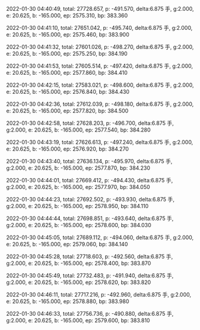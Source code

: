 2022-01-30 04:40:49, total: 27728.657, p: -491.570, delta:6.875 手, g:2.000, e: 20.625, b: -165.000, ep: 2575.310, bp: 383.360

2022-01-30 04:41:10, total: 27651.042, p: -495.740, delta:6.875 手, g:2.000, e: 20.625, b: -165.000, ep: 2575.460, bp: 383.900

2022-01-30 04:41:32, total: 27601.026, p: -498.270, delta:6.875 手, g:2.000, e: 20.625, b: -165.000, ep: 2575.250, bp: 384.190

2022-01-30 04:41:53, total: 27605.514, p: -497.420, delta:6.875 手, g:2.000, e: 20.625, b: -165.000, ep: 2577.860, bp: 384.410

2022-01-30 04:42:15, total: 27583.021, p: -498.600, delta:6.875 手, g:2.000, e: 20.625, b: -165.000, ep: 2576.840, bp: 384.430

2022-01-30 04:42:36, total: 27612.039, p: -498.180, delta:6.875 手, g:2.000, e: 20.625, b: -165.000, ep: 2577.820, bp: 384.500

2022-01-30 04:42:58, total: 27628.203, p: -496.700, delta:6.875 手, g:2.000, e: 20.625, b: -165.000, ep: 2577.540, bp: 384.280

2022-01-30 04:43:19, total: 27626.613, p: -497.240, delta:6.875 手, g:2.000, e: 20.625, b: -165.000, ep: 2576.920, bp: 384.270

2022-01-30 04:43:40, total: 27636.134, p: -495.970, delta:6.875 手, g:2.000, e: 20.625, b: -165.000, ep: 2577.870, bp: 384.230

2022-01-30 04:44:01, total: 27669.412, p: -494.430, delta:6.875 手, g:2.000, e: 20.625, b: -165.000, ep: 2577.970, bp: 384.050

2022-01-30 04:44:23, total: 27692.502, p: -493.930, delta:6.875 手, g:2.000, e: 20.625, b: -165.000, ep: 2578.950, bp: 384.110

2022-01-30 04:44:44, total: 27698.851, p: -493.640, delta:6.875 手, g:2.000, e: 20.625, b: -165.000, ep: 2578.600, bp: 384.030

2022-01-30 04:45:05, total: 27689.112, p: -494.060, delta:6.875 手, g:2.000, e: 20.625, b: -165.000, ep: 2579.060, bp: 384.140

2022-01-30 04:45:28, total: 27718.603, p: -492.560, delta:6.875 手, g:2.000, e: 20.625, b: -165.000, ep: 2578.400, bp: 383.870

2022-01-30 04:45:49, total: 27732.483, p: -491.940, delta:6.875 手, g:2.000, e: 20.625, b: -165.000, ep: 2578.620, bp: 383.820

2022-01-30 04:46:11, total: 27717.216, p: -492.960, delta:6.875 手, g:2.000, e: 20.625, b: -165.000, ep: 2578.880, bp: 383.980

2022-01-30 04:46:33, total: 27756.736, p: -490.880, delta:6.875 手, g:2.000, e: 20.625, b: -165.000, ep: 2579.600, bp: 383.810
